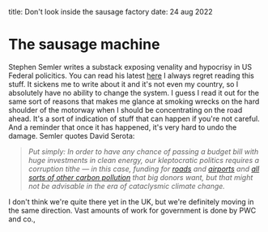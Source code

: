 title: Don't look inside the sausage factory
date: 24 aug 2022

# The sausage machine

Stephen Semler writes a substack exposing venality and hypocrisy in US Federal policitics. You can read his latest [here](https://stephensemler.substack.com/p/why-isnt-the-ira-bigger-and-better?r=nmbt&s=r&utm_campaign=post&utm_medium=email)
I always regret reading this stuff. It sickens me to write about it and it's not even my country, so I absolutely have no ability to change the system.
I guess I read it out for the same sort of reasons that makes me glance at smoking wrecks on the hard shoulder of the motorway when I should be concentrating on the road ahead. 
It's a sort of indication of stuff that can happen if you're not careful.
And a reminder that once it has happened, it's very hard to undo the damage. 
Semler quotes David Serota: 

> _Put simply: In order to have any chance of passing a budget bill with huge investments in clean energy, our kleptocratic politics requires a corruption tithe — in this case, funding for [roads](https://www.nytimes.com/2021/08/02/us/roads-infrastructure-bill.html) and [airports](https://www.ainonline.com/aviation-news/business-aviation/2021-08-03/infrastructure-package-calls-25b-more-aviation) and [all sorts of other carbon pollution](https://www.worldoil.com/news/2021/8/9/climate-groups-claim-infrastructure-bill-s-green-energy-spend-is-a-gift-to-oil-companies) that big donors want, but that might not be advisable in the era of cataclysmic climate change._

I don't think we're quite there yet in the UK, but we're definitely moving in the same direction.
Vast amounts of work for government is done by PWC and co., 
